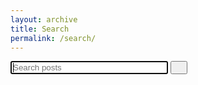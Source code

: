 ```yaml
---
layout: archive
title: Search
permalink: /search/
---
```


<div class="search-container">
  <form action="{{ page.url | absolute_url }}" method="get">
    <label for="search-box"></label>
    <input type="text" id="search-box" name="query" placeholder="Search posts" style="width:50%" autofocus>
    <button class="btn btn--info" type="submit"> &nbsp;<i class="fa fa-search" aria-hidden="true"></i> &nbsp;</button>
  </form>
  <div id="search-results" class="search-results"></div>
</div>

<script>
  window.store = {
    {%- for post in site.posts -%}
      "{{ post.url | slugify }}": {
        "title": "{{ post.title | xml_escape }}",
        "content": {{ post.content | strip_html | strip_newlines | jsonify }},
        "date": "{{ post.date | date: '%m/%d/%Y' | xml_escape }}",
        "url": "{{ post.url | absolute_url }}"
      }
      {%- unless forloop.last -%},{%- endunless -%}
    {%- endfor -%}
  };
</script>
<script src='{{- "/js/lunr.min.js" | absolute_url -}}'></script><script src='{{- "/js/search.js" | absolute_url -}}'></script>